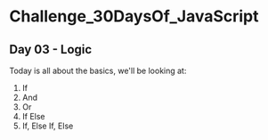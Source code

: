 # Challenge_30DaysOf_JavaScript

## Day 03 - Logic

Today is all about the basics, we'll be looking at:

1. If
2. And
3. Or
4. If Else
5. If, Else If, Else